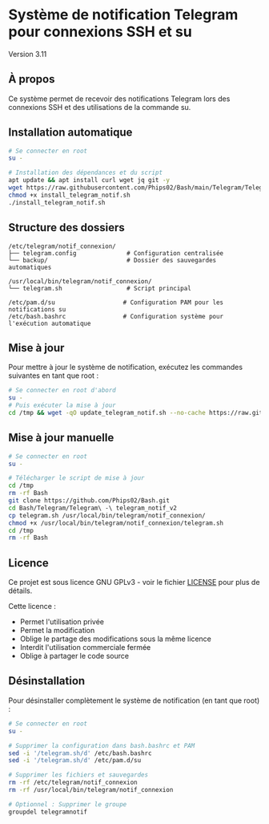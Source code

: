 # Système de notification Telegram pour connexions SSH et su
Version 3.11

## À propos
Ce système permet de recevoir des notifications Telegram lors des connexions SSH et des utilisations de la commande su.

## Installation automatique

```bash
# Se connecter en root
su -

# Installation des dépendances et du script
apt update && apt install curl wget jq git -y
wget https://raw.githubusercontent.com/Phips02/Bash/main/Telegram/Telegram%20-%20telegram_notif_v2/install_telegram_notif.sh
chmod +x install_telegram_notif.sh
./install_telegram_notif.sh
```

## Structure des dossiers
```
/etc/telegram/notif_connexion/
├── telegram.config              # Configuration centralisée
└── backup/                      # Dossier des sauvegardes automatiques

/usr/local/bin/telegram/notif_connexion/
└── telegram.sh                  # Script principal

/etc/pam.d/su                   # Configuration PAM pour les notifications su
/etc/bash.bashrc                # Configuration système pour l'exécution automatique
```

## Mise à jour

Pour mettre à jour le système de notification, exécutez les commandes suivantes en tant que root :

```bash
# Se connecter en root d'abord
su -
# Puis exécuter la mise à jour
cd /tmp && wget -qO update_telegram_notif.sh --no-cache https://raw.githubusercontent.com/Phips02/Bash/main/Telegram/Telegram%20-%20telegram_notif_v2/update_telegram_notif.sh && chmod +x update_telegram_notif.sh && ./update_telegram_notif.sh
```

## Mise à jour manuelle
```bash
# Se connecter en root
su -

# Télécharger le script de mise à jour
cd /tmp
rm -rf Bash
git clone https://github.com/Phips02/Bash.git
cd Bash/Telegram/Telegram\ -\ telegram_notif_v2
cp telegram.sh /usr/local/bin/telegram/notif_connexion/
chmod +x /usr/local/bin/telegram/notif_connexion/telegram.sh
cd /tmp
rm -rf Bash
```

## Licence
Ce projet est sous licence GNU GPLv3 - voir le fichier [LICENSE](LICENSE) pour plus de détails.

Cette licence :
- Permet l'utilisation privée
- Permet la modification
- Oblige le partage des modifications sous la même licence
- Interdit l'utilisation commerciale fermée
- Oblige à partager le code source 

## Désinstallation

Pour désinstaller complètement le système de notification (en tant que root) :

```bash
# Se connecter en root
su -

# Supprimer la configuration dans bash.bashrc et PAM
sed -i '/telegram.sh/d' /etc/bash.bashrc
sed -i '/telegram.sh/d' /etc/pam.d/su

# Supprimer les fichiers et sauvegardes
rm -rf /etc/telegram/notif_connexion
rm -rf /usr/local/bin/telegram/notif_connexion

# Optionnel : Supprimer le groupe
groupdel telegramnotif
``` 